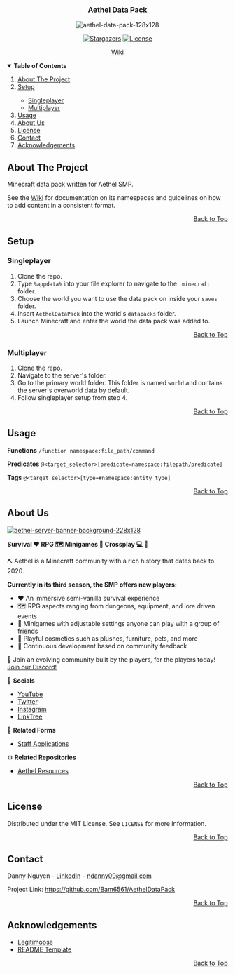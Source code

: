 <a name="top"></a>

<!-- LOGO -->
<div align="center">
  <h3>Aethel Data Pack</h3>
  <img src="https://i.ibb.co/3rQP5gf/aethel-data-pack-128x128.png" alt="aethel-data-pack-128x128">

  [![Stargazers][stars-shield]][stars-url] [![License][license-shield]][license-url]
  
  <a href="https://github.com/Bam6561/AethelDataPack/wiki">Wiki</a>
</div>

<!-- TABLE OF CONTENTS -->
<details open> 
  <summary><b> Table of Contents </b></summary>
  <ol>
    <li><a href="#about-the-project"> About The Project </a></li>
    <li><a href="#setup"> Setup </a></li>
      <ul>
        <li><a href="#singleplayer"> Singleplayer </a></li>
        <li><a href="#multiplayer"> Multiplayer </a></li>
      </ul>
    <li><a href="#usage"> Usage </a></li>
    <li><a href="#about-us"> About Us </a></li>
    <li><a href="#license"> License </a></li>
    <li><a href="#contact"> Contact </a></li>
    <li><a href="#acknowledgements"> Acknowledgements </a></li>
</details>

<!-- ABOUT THE PROJECT -->
## About The Project
Minecraft data pack written for Aethel SMP.

See the [Wiki](https://github.com/Bam6561/AethelDataPack/wiki/Home) for documentation on its namespaces and guidelines on how to add content in a consistent format.

<p align="right"><a href="#top">Back to Top</a></p>

<!-- SETUP -->
## Setup

### Singleplayer
1. Clone the repo.
2. Type `%appdata%` into your file explorer to navigate to the `.minecraft` folder.
3. Choose the world you want to use the data pack on inside your `saves` folder. 
4. Insert `AethelDataPack` into the world's `datapacks` folder.
5. Launch Minecraft and enter the world the data pack was added to.

<p align="right"><a href="#top">Back to Top</a></p>

### Multiplayer
1. Clone the repo.
2. Navigate to the server's folder.
3. Go to the primary world folder. This folder is named `world` and contains the server's overworld data by default.
4. Follow singleplayer setup from step 4.

<p align="right"><a href="#top">Back to Top</a></p>

<!-- USAGE -->
## Usage
**Functions** `/function namespace:file_path/command`

**Predicates** `@<target_selector>[predicate=namespace:filepath/predicate]`

**Tags** `@<target_selector>[type=#namespace:entity_type]`

<p align="right"><a href="#top">Back to Top</a></p>

<!-- ABOUT US -->
## About Us
<a href="https://discord.gg/FzeC4aC6Tg">
  <img src="https://i.ibb.co/m43zN8N/aethel-server-banner-background-228x128.jpg" alt="aethel-server-banner-background-228x128">
</a>

**Survival ❤️ RPG 🗺️ Minigames 🧨 Crossplay 💻 📱**

⛏️ Aethel is a Minecraft community with a rich history that dates back to 2020.

**Currently in its third season, the SMP offers new players:**
* ❤️ An immersive semi-vanilla survival experience
* 🗺️ RPG aspects ranging from dungeons, equipment, and lore driven events
* 🧨 Minigames with adjustable settings anyone can play with a group of friends
* 🍰 Playful cosmetics such as plushes, furniture, pets, and more
* 🔧 Continuous development based on community feedback

👥 Join an evolving community built by the players, for the players today!<br>
[Join our Discord!](https://discord.gg/FzeC4aC6Tg)

📱 **Socials**
* [YouTube](https://www.youtube.com/@aethelsmp)
* [Twitter](https://twitter.com/aethelsmp)
* [Instagram](https://www.instagram.com/aethelsmp/)
* [LinkTree](https://linktr.ee/aethelsmp)

📝 **Related Forms**
* [Staff Applications](https://forms.gle/bTF5CqPtEsrutmXD6)

⚙️ **Related Repositories** 
* [Aethel Resources](https://github.com/Bam6561/AethelResources)

<p align="right"><a href="#top">Back to Top</a></p>

<!-- LICENSE -->
## License
Distributed under the MIT License. See `LICENSE` for more information.

<p align="right"><a href="#top">Back to Top</a></p>

<!-- CONTACT -->
## Contact
Danny Nguyen - [LinkedIn](https://www.linkedin.com/in/ndanny09/) - ndanny09@gmail.com

Project Link: https://github.com/Bam6561/AethelDataPack

<p align="right"><a href="#top">Back to Top</a></p>

<!-- ACKNOWLEDGEMENTS -->
## Acknowledgements
* [Legitimoose](https://www.youtube.com/@Legitimoose)
* [README Template](https://github.com/othneildrew/Best-README-Template#prerequisites)

<p align="right"><a href="#top">Back to Top</a></p>

<!-- SHIELDS -->
[stars-shield]: https://img.shields.io/github/stars/Bam6561/AethelDataPack
[stars-url]: https://github.com/Bam6561/AethelDataPack/stargazers
[license-shield]: https://img.shields.io/github/license/Bam6561/AethelDataPack
[license-url]: https://github.com/Bam6561/AethelDataPack/blob/main/LICENSE
